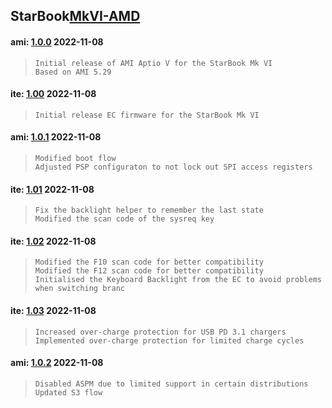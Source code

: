 ## **StarBook**[MkVI-AMD](https://github.com/StarLabsLtd/firmware/tree/master/StarBook/MkVI-AMD)
#### ami: [1.0.0](https://github.com/StarLabsLtd/firmware/raw/master/StarBook/MkVI-AMD/ami/1.0.0/efi-B6-A.zip) 2022-11-08
>     Initial release of AMI Aptio V for the StarBook Mk VI
>     Based on AMI 5.29


#### ite: [1.00](https://github.com/StarLabsLtd/firmware/raw/master/StarBook/MkVI-AMD/ite/1.00/efi-B6-A.zip) 2022-11-08
>     Initial release EC firmware for the StarBook Mk VI


#### ami: [1.0.1](https://github.com/StarLabsLtd/firmware/raw/master/StarBook/MkVI-AMD/ami/1.0.1/efi-B6-A.zip) 2022-11-08
>     Modified boot flow
>     Adjusted PSP configuraton to not lock out SPI access registers


#### ite: [1.01](https://github.com/StarLabsLtd/firmware/raw/master/StarBook/MkVI-AMD/ite/1.01/efi-B6-A.zip) 2022-11-08
>     Fix the backlight helper to remember the last state
>     Modified the scan code of the sysreq key


#### ite: [1.02](https://github.com/StarLabsLtd/firmware/raw/master/StarBook/MkVI-AMD/ite/1.02/efi-B6-A.zip) 2022-11-08
>     Modified the F10 scan code for better compatibility
>     Modified the F12 scan code for better compatibility
>     Initialised the Keyboard Backlight from the EC to avoid problems when switching branc


#### ite: [1.03](https://github.com/StarLabsLtd/firmware/raw/master/StarBook/MkVI-AMD/ite/1.03/efi-B6-A.zip) 2022-11-08
>     Increased over-charge protection for USB PD 3.1 chargers
>     Implemented over-charge protection for limited charge cycles


#### ami: [1.0.2](https://github.com/StarLabsLtd/firmware/raw/master/StarBook/MkVI-AMD/ami/1.0.2/efi-B6-A.zip) 2022-11-08
>     Disabled ASPM due to limited support in certain distributions
>     Updated S3 flow

